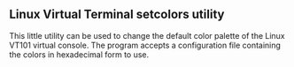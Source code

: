 ## Linux Virtual Terminal setcolors utility

This little utility can be used to change the default color palette of the Linux
VT101 virtual console. The program accepts a configuration file containing the
colors in hexadecimal form to use.
